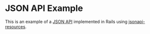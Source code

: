 # JSON API Example

This is an example of a [JSON API][jsonapi] implemented in Rails using [jsonapi-resources][jsonapi-resources].

[jsonapi]: http://jsonapi.org
[jsonapi-resources]: https://github.com/cerebris/jsonapi-resources
